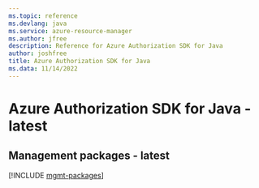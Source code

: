 ```yaml
---
ms.topic: reference
ms.devlang: java
ms.service: azure-resource-manager
ms.author: jfree
description: Reference for Azure Authorization SDK for Java
author: joshfree
title: Azure Authorization SDK for Java
ms.data: 11/14/2022
---
```

# Azure Authorization SDK for Java - latest

## Management packages - latest
[!INCLUDE [mgmt-packages](authorization-mgmt-index.md)]